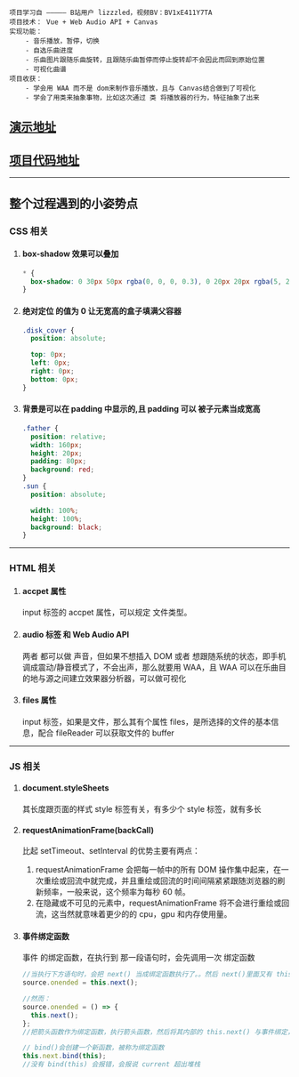 ```
项目学习自 ————— B站用户 lizzzled，视频BV：BV1xE411Y7TA
项目技术： Vue + Web Audio API + Canvas
实现功能：
    - 音乐播放，暂停，切换
    - 自选乐曲进度
    - 乐曲图片跟随乐曲旋转，且跟随乐曲暂停而停止旋转却不会因此而回到原始位置
    - 可视化曲谱
项目收获：
    - 学会用 WAA 而不是 dom来制作音乐播放，且与 Canvas结合做到了可视化
    - 学会了用类来抽象事物，比如这次通过 类 将播放器的行为，特征抽象了出来
```

## [演示地址](https://pengnima.github.io/pnm_music/)

## [项目代码地址](https://github.com/pengnima/music-vue)

---

## 整个过程遇到的小姿势点

### CSS 相关

1. #### box-shadow 效果可以叠加

   ```css
   * {
     box-shadow: 0 30px 50px rgba(0, 0, 0, 0.3), 0 20px 20px rgba(5, 226, 255, 0.3);
   }
   ```

2. #### 绝对定位 的值为 0 让无宽高的盒子填满父容器

   ```css
   .disk_cover {
     position: absolute;

     top: 0px;
     left: 0px;
     right: 0px;
     bottom: 0px;
   }
   ```

3. #### 背景是可以在 padding 中显示的,且 padding 可以 被子元素当成宽高

   ```css
   .father {
     position: relative;
     width: 160px;
     height: 20px;
     padding: 80px;
     background: red;
   }
   .sun {
     position: absolute;

     width: 100%;
     height: 100%;
     background: black;
   }
   ```

---

### HTML 相关

1. #### accpet 属性
   input 标签的 accpet 属性，可以规定 文件类型。
2. #### audio 标签 和 Web Audio API
   两者 都可以做 声音，但如果不想插入 DOM 或者 想跟随系统的状态，即手机调成震动/静音模式了，不会出声，那么就要用 WAA，且 WAA 可以在乐曲目的地与源之间建立效果器分析器，可以做可视化
3. #### files 属性
   input 标签，如果是文件，那么其有个属性 files，是所选择的文件的基本信息，配合 fileReader 可以获取文件的 buffer

---

### JS 相关

1.  #### document.styleSheets
    其长度跟页面的样式 style 标签有关，有多少个 style 标签，就有多长
2.  #### requestAnimationFrame(backCall)
    比起 setTimeout、setInterval 的优势主要有两点：
    1. requestAnimationFrame 会把每一帧中的所有 DOM 操作集中起来，在一次重绘或回流中就完成，并且重绘或回流的时间间隔紧紧跟随浏览器的刷新频率，一般来说，这个频率为每秒 60 帧。
    2. 在隐藏或不可见的元素中，requestAnimationFrame 将不会进行重绘或回流，这当然就意味着更少的的 cpu，gpu 和内存使用量。
3.  #### 事件绑定函数

    事件 的绑定函数，在执行到 那一段语句时，会先调用一次 绑定函数

    ```js
    //当执行下方语句时，会把 next() 当成绑定函数执行了。。然后 next()里面又有 this.play()，所以无限循环
    source.onended = this.next();

    //然而：
    source.onended = () => {
      this.next();
    };
    //把箭头函数作为绑定函数，执行箭头函数，然后将其内部的 this.next() 与事件绑定，当事件触发时，就触发 this.next()函数，也可以用 bind(this)来代替箭头函数~

    // bind()会创建一个新函数，被称为绑定函数
    this.next.bind(this);
    //没有 bind(this) 会报错，会报说 current 超出堆栈
    ```
